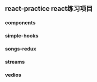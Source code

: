 ## react-practice react练习项目

### components


### simple-hooks


### songs-redux


### streams 


### vedios